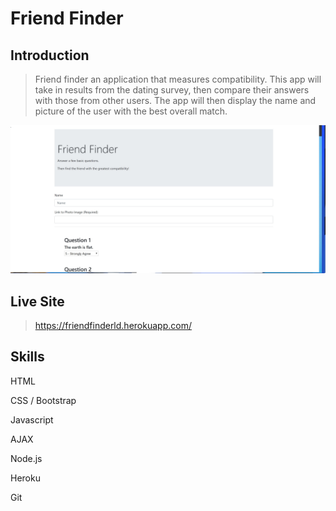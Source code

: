 # Friend Finder

## Introduction

> Friend finder an application that measures compatibility.  This app will take in results from the dating survey, then compare their answers with those from other users. The app will then display the name and picture of the user with the best overall match.

![Friend Finder](app/public/assets/images/friend.jpg)

## Live Site

> https://friendfinderld.herokuapp.com/


## Skills

HTML

CSS / Bootstrap

Javascript

AJAX

Node.js

Heroku

Git
